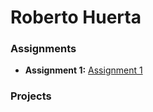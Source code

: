 # Roberto Huerta 


### Assignments 
- **Assignment 1:** [Assignment 1](./Assignments/Assignment_Html.pdf)

### Projects